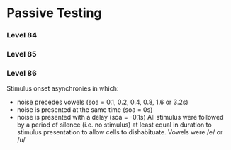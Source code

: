 # Passive Testing


### Level 84


### Level 85


### Level 86
Stimulus onset asynchronies in which:
- noise precedes vowels (soa = 0.1, 0.2, 0.4, 0.8, 1.6 or 3.2s)
- noise is presented at the same time (soa = 0s) 
- noise is presented with a delay (soa = -0.1s)
All stimulus were followed by a period of silence (i.e. no stimulus) at least equal in duration to stimulus presentation to allow cells to dishabituate. Vowels were /e/ or /u/
